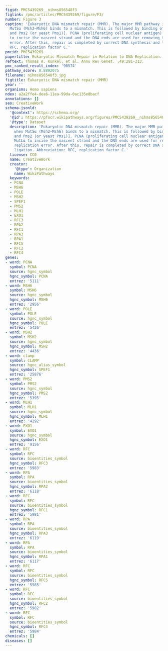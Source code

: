 ```yaml
---
figid: PMC5439269__nihms856548f3
figlink: /pmc/articles/PMC5439269/figure/F3/
number: Figure 3
caption: 'Eukaryotic DNA mismatch repair (MMR). The major MMR pathway initiates when
  MutSα (Msh2–Msh6) binds to a mismatch. This is followed by binding of MutLα[Mlh1
  and Pms2 (or yeast Pms1)]. PCNA (proliferating cell nuclear antigen) activates MutLα
  to incise the nascent strand and the DNA ends are used for removing the replication
  error. After this, repair is completed by correct DNA synthesis and ligation. Abbreviation:
  RFC, replication factor C.'
pmcid: PMC5439269
papertitle: Eukaryotic Mismatch Repair in Relation to DNA Replication.
reftext: Thomas A. Kunkel, et al. Annu Rev Genet. ;49:291-313.
pmc_ranked_result_index: '90574'
pathway_score: 0.8892075
filename: nihms856548f3.jpg
figtitle: Eukaryotic DNA mismatch repair (MMR)
year: ''
organisms: Homo sapiens
ndex: a2a2ffe4-dea6-11ea-99da-0ac135e8bacf
annotations: []
seo: CreativeWork
schema-jsonld:
  '@context': https://schema.org/
  '@id': https://pfocr.wikipathways.org/figures/PMC5439269__nihms856548f3.html
  '@type': Dataset
  description: 'Eukaryotic DNA mismatch repair (MMR). The major MMR pathway initiates
    when MutSα (Msh2–Msh6) binds to a mismatch. This is followed by binding of MutLα[Mlh1
    and Pms2 (or yeast Pms1)]. PCNA (proliferating cell nuclear antigen) activates
    MutLα to incise the nascent strand and the DNA ends are used for removing the
    replication error. After this, repair is completed by correct DNA synthesis and
    ligation. Abbreviation: RFC, replication factor C.'
  license: CC0
  name: CreativeWork
  creator:
    '@type': Organization
    name: WikiPathways
  keywords:
  - PCNA
  - MSH6
  - POLE
  - MSH2
  - SPEF1
  - PMS2
  - MLH1
  - EXO1
  - RFC3
  - RPA2
  - RFC1
  - RPA3
  - RPA1
  - RFC5
  - RFC2
  - RFC4
genes:
- word: PCNA
  symbol: PCNA
  source: hgnc_symbol
  hgnc_symbol: PCNA
  entrez: '5111'
- word: MSH6
  symbol: MSH6
  source: hgnc_symbol
  hgnc_symbol: MSH6
  entrez: '2956'
- word: POLE
  symbol: POLE
  source: hgnc_symbol
  hgnc_symbol: POLE
  entrez: '5426'
- word: MSH2
  symbol: MSH2
  source: hgnc_symbol
  hgnc_symbol: MSH2
  entrez: '4436'
- word: clamp
  symbol: CLAMP
  source: hgnc_alias_symbol
  hgnc_symbol: SPEF1
  entrez: '25876'
- word: PMS2
  symbol: PMS2
  source: hgnc_symbol
  hgnc_symbol: PMS2
  entrez: '5395'
- word: MLH1
  symbol: MLH1
  source: hgnc_symbol
  hgnc_symbol: MLH1
  entrez: '4292'
- word: EXO1
  symbol: EXO1
  source: hgnc_symbol
  hgnc_symbol: EXO1
  entrez: '9156'
- word: RFC
  symbol: RFC
  source: bioentities_symbol
  hgnc_symbol: RFC3
  entrez: '5983'
- word: RPA
  symbol: RPA
  source: bioentities_symbol
  hgnc_symbol: RPA2
  entrez: '6118'
- word: RFC
  symbol: RFC
  source: bioentities_symbol
  hgnc_symbol: RFC1
  entrez: '5981'
- word: RPA
  symbol: RPA
  source: bioentities_symbol
  hgnc_symbol: RPA3
  entrez: '6119'
- word: RPA
  symbol: RPA
  source: bioentities_symbol
  hgnc_symbol: RPA1
  entrez: '6117'
- word: RFC
  symbol: RFC
  source: bioentities_symbol
  hgnc_symbol: RFC5
  entrez: '5985'
- word: RFC
  symbol: RFC
  source: bioentities_symbol
  hgnc_symbol: RFC2
  entrez: '5982'
- word: RFC
  symbol: RFC
  source: bioentities_symbol
  hgnc_symbol: RFC4
  entrez: '5984'
chemicals: []
diseases: []
---
```

